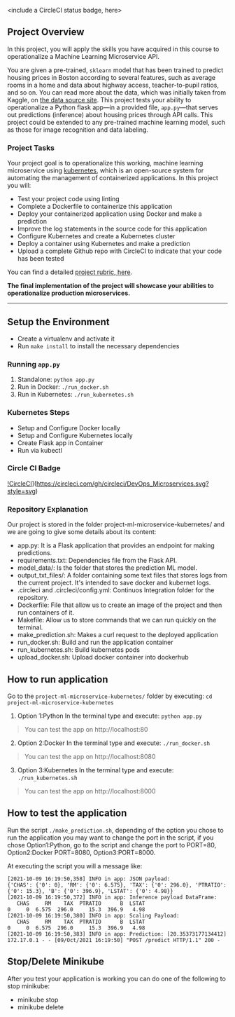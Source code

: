 <include a CircleCI status badge, here>

## Project Overview

In this project, you will apply the skills you have acquired in this course to operationalize a Machine Learning Microservice API. 

You are given a pre-trained, `sklearn` model that has been trained to predict housing prices in Boston according to several features, such as average rooms in a home and data about highway access, teacher-to-pupil ratios, and so on. You can read more about the data, which was initially taken from Kaggle, on [the data source site](https://www.kaggle.com/c/boston-housing). This project tests your ability to operationalize a Python flask app—in a provided file, `app.py`—that serves out predictions (inference) about housing prices through API calls. This project could be extended to any pre-trained machine learning model, such as those for image recognition and data labeling.

### Project Tasks

Your project goal is to operationalize this working, machine learning microservice using [kubernetes](https://kubernetes.io/), which is an open-source system for automating the management of containerized applications. In this project you will:
* Test your project code using linting
* Complete a Dockerfile to containerize this application
* Deploy your containerized application using Docker and make a prediction
* Improve the log statements in the source code for this application
* Configure Kubernetes and create a Kubernetes cluster
* Deploy a container using Kubernetes and make a prediction
* Upload a complete Github repo with CircleCI to indicate that your code has been tested

You can find a detailed [project rubric, here](https://review.udacity.com/#!/rubrics/2576/view).

**The final implementation of the project will showcase your abilities to operationalize production microservices.**

---

## Setup the Environment

* Create a virtualenv and activate it
* Run `make install` to install the necessary dependencies

### Running `app.py`

1. Standalone:  `python app.py`
2. Run in Docker:  `./run_docker.sh`
3. Run in Kubernetes:  `./run_kubernetes.sh`

### Kubernetes Steps

* Setup and Configure Docker locally
* Setup and Configure Kubernetes locally
* Create Flask app in Container
* Run via kubectl

### Circle CI Badge
[!CircleCI](https://circleci.com/gh/circleci/DevOps_Microservices.svg?style=svg)](https://circleci.com/gh/circleci/DevOps_Microservices.svg?style=svg)

### Repository Explanation
Our project is stored in the folder project-ml-microservice-kubernetes/ and we are going to give some details about its content:

- app.py: It is a Flask application that provides an endpoint for making predictions.
- requirements.txt: Dependencies file from the Flask API.
- model_data/: Is the folder that stores the prediction ML model.
- output_txt_files/: A folder containing some text files that stores logs from the current project. It's intended to save docker and kubernet logs.
- .circleci and .circleci/config.yml: Continuos Integration folder for the repository. 
- Dockerfile: File that allow us to create an image of the project and then run containers of it.
- Makefile: Allow us to store commands that we can run quickly on the terminal.
- make_prediction.sh: Makes a curl request to the deployed application
- run_docker.sh: Build and run the application container
- run_kubernetes.sh: Build kubernetes pods
- upload_docker.sh: Upload docker container into dockerhub

## How to run application
Go to the `project-ml-microservice-kubernetes/` folder by executing: 
```cd project-ml-microservice-kubernetes```
1. Option 1:Python In the terminal type and execute: `python app.py`
> You can test the app on http://localhost:80
2. Option 2:Docker In the terminal type and execute: `./run_docker.sh`
> You can test the app on http://localhost:8080
3. Option 3:Kubernetes In the terminal type and execute: `./run_kubernetes.sh`
> You can test the app on http://localhost:8000

## How to test the application
Run the script `./make_prediction.sh`, depending of the option you chose to run the application you may want
to change the port in the script, if you chose Option1:Python, go to the script and change the port to PORT=80,
Option2:Docker PORT=8080, Option3:PORT=8000. 

At executing the script you will a message like:
```
[2021-10-09 16:19:50,358] INFO in app: JSON payload: 
{'CHAS': {'0': 0}, 'RM': {'0': 6.575}, 'TAX': {'0': 296.0}, 'PTRATIO': {'0': 15.3}, 'B': {'0': 396.9}, 'LSTAT': {'0': 4.98}}
[2021-10-09 16:19:50,372] INFO in app: Inference payload DataFrame: 
   CHAS     RM    TAX  PTRATIO      B  LSTAT
0     0  6.575  296.0     15.3  396.9   4.98
[2021-10-09 16:19:50,380] INFO in app: Scaling Payload: 
   CHAS     RM    TAX  PTRATIO      B  LSTAT
0     0  6.575  296.0     15.3  396.9   4.98
[2021-10-09 16:19:50,383] INFO in app: Prediction: [20.35373177134412]
172.17.0.1 - - [09/Oct/2021 16:19:50] "POST /predict HTTP/1.1" 200 -
```

## Stop/Delete Minikube
After you test your application is working you can do one of the following to stop minikube:
- minikube stop
- minikube delete